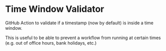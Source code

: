 # Time Window Validator

GitHub Action to validate if a timestamp (now by default) is inside a time window.

This is useful to be able to prevent a workflow from running at certain times (e.g. out of office hours, bank holidays,
etc.)
